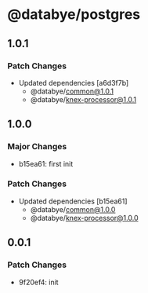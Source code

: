 # @databye/postgres

## 1.0.1

### Patch Changes

- Updated dependencies [a6d3f7b]
  - @databye/common@1.0.1
  - @databye/knex-processor@1.0.1

## 1.0.0

### Major Changes

- b15ea61: first init

### Patch Changes

- Updated dependencies [b15ea61]
  - @databye/common@1.0.0
  - @databye/knex-processor@1.0.0

## 0.0.1

### Patch Changes

- 9f20ef4: init
